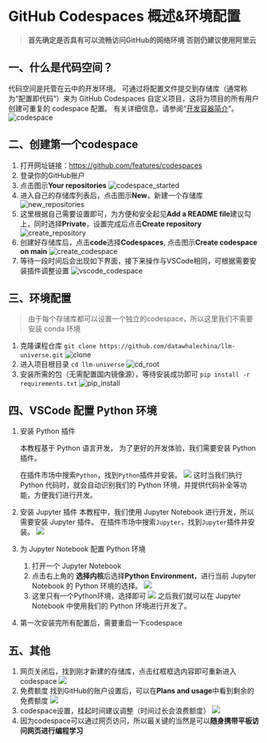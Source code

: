 # GitHub Codespaces 概述&环境配置

> **首先确定是否具有可以流畅访问GitHub的网络环境**
> **否则仍建议使用阿里云**
>
## 一、什么是代码空间？

代码空间是托管在云中的开发环境。 可通过将配置文件提交到存储库（通常称为“配置即代码”）来为 GitHub Codespaces 自定义项目，这将为项目的所有用户创建可重复的 codespace 配置。 有关详细信息，请参阅“[开发容器简介](https://docs.github.com/zh/codespaces/setting-up-your-project-for-codespaces/adding-a-dev-container-configuration/introduction-to-dev-containers)”。
![codespace](../../figures/C1-7-codespace.png)

## 二、创建第一个codespace
1. 打开网址链接：https://github.com/features/codespaces
2. 登录你的GitHub账户
3. 点击图示**Your repositories**
![codespace_started](../../figures/C1-7-codespace_started.png)
4. 进入自己的存储库列表后，点击图示**New**，新建一个存储库
![new_repositories](../../figures/C1-7-new_repositories.png)
5. 这里根据自己需要设置即可，为方便和安全起见**Add a README file**建议勾上，同时选择**Private**，设置完成后点击**Create repository**
![create_repository](../../figures/C1-7-create_repository.png)
6. 创建好存储库后，点击**code**选择**Codespaces**, 点击图示**Create codespace on main**
![create_codespace](../../figures/C1-7-create_codespace.png)
7. 等待一段时间后会出现如下界面，接下来操作与VSCode相同，可根据需要安装插件调整设置
![vscode_codespace](../../figures/C1-7-vscode_codespace.png)

## 三、环境配置
>由于每个存储库都可以设置一个独立的codespace，所以这里我们不需要安装 conda 环境

1. 克隆课程仓库
`git clone https://github.com/datawhalechina/llm-universe.git`
![clone](../../figures/C1-7-clone.png)
2. 进入项目根目录
`cd llm-universe`
![cd_root](../../figures/C1-7-cd_root.png)
3. 安装所需的包（无需配置国内镜像源），等待安装成功即可
`pip install -r requirements.txt`
![pip_install](../../figures/C1-7-pip_install.png)

## 四、VSCode 配置 Python 环境
1. 安装 Python 插件

   本教程基于 Python 语言开发， 为了更好的开发体验，我们需要安装 Python 插件。

   在插件市场中搜索`Python`，找到`Python`插件并安装。
   ![](../../figures/C1-7-python_plugin.png)
   这时当我们执行 Python 代码时，就会自动识别我们的 Python 环境，并提供代码补全等功能，方便我们进行开发。


2. 安装 Jupyter 插件
   本教程中，我们使用 Jupyter Notebook 进行开发，所以需要安装 Jupyter 插件。
   在插件市场中搜索`Jupyter`，找到`Jupyter`插件并安装。
   ![](../../figures/C1-7-jupyter_plugin.png)


3. 为 Jupyter Notebook 配置 Python 环境
   1. 打开一个 Jupyter Notebook
   2. 点击右上角的 **选择内核**后选择**Python Environment**，进行当前 Jupyter Notebook 的 Python 环境的选择。
   ![](../../figures/C1-7-jupyter_python.png)
   3. 这里只有一个Python环境，选择即可
   ![](../../figures/C1-7-jupyter_env_list.png)
   之后我们就可以在 Jupyter Notebook 中使用我们的 Python 环境进行开发了。
   
   
4. 第一次安装完所有配置后，需要重启一下codespace

## 五、其他
1. 网页关闭后，找到刚才新建的存储库，点击红框框选内容即可重新进入codespace
![](../../figures/C1-7-restart_codespace.png)
2. 免费额度
找到GitHub的账户设置后，可以在**Plans and usage**中看到剩余的免费额度
![](../../figures/C1-7-codespace_limit.png)
3. codespace设置，挂起时间建议调整（时间过长会浪费额度）
![](../../figures/C1-7-codespace_setting.png)
4. 因为codespace可以通过网页访问，所以最关键的当然是可以**随身携带平板访问网页进行编程学习**
